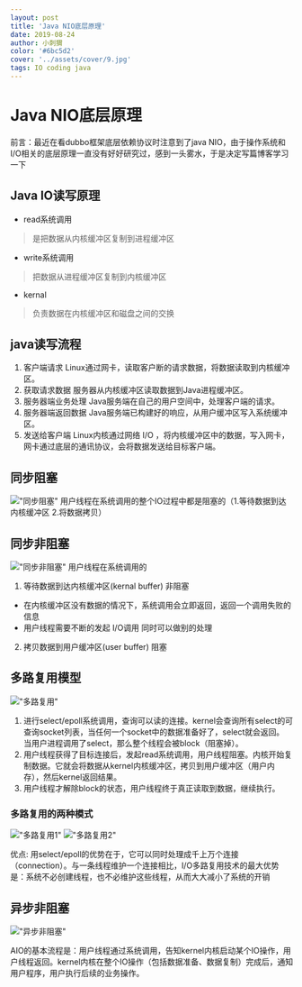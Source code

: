 ```yaml
---
layout: post
title: 'Java NIO底层原理'
date: 2019-08-24
author: 小刺猬
color: '#6bc5d2'
cover: '../assets/cover/9.jpg'
tags: IO coding java
---
```

# Java NIO底层原理

前言：最近在看dubbo框架底层依赖协议时注意到了java NIO，由于操作系统和I/O相关的底层原理一直没有好好研究过，感到一头雾水，于是决定写篇博客学习一下

## Java IO读写原理
- read系统调用
> 是把数据从内核缓冲区复制到进程缓冲区
- write系统调用
> 把数据从进程缓冲区复制到内核缓冲区
- kernal
> 负责数据在内核缓冲区和磁盘之间的交换

## java读写流程
1. 客户端请求
Linux通过网卡，读取客户断的请求数据，将数据读取到内核缓冲区。
2. 获取请求数据
服务器从内核缓冲区读取数据到Java进程缓冲区。
3. 服务器端业务处理
Java服务端在自己的用户空间中，处理客户端的请求。
4. 服务器端返回数据
Java服务端已构建好的响应，从用户缓冲区写入系统缓冲区。
5. 发送给客户端
Linux内核通过网络 I/O ，将内核缓冲区中的数据，写入网卡，网卡通过底层的通讯协议，会将数据发送给目标客户端。

## 同步阻塞
!["同步阻塞"](https://yifanyu123.github.io/assets/同步阻塞.png)
用户线程在系统调用的整个IO过程中都是阻塞的（1.等待数据到达内核缓冲区 2.将数据拷贝）

## 同步非阻塞
!["同步非阻塞"](https://yifanyu123.github.io/assets/同步非阻塞.png)
用户线程在系统调用的
1. 等待数据到达内核缓冲区(kernal buffer) 非阻塞
- 在内核缓冲区没有数据的情况下，系统调用会立即返回，返回一个调用失败的信息
- 用户线程需要不断的发起 I/O调用 同时可以做别的处理
2. 拷贝数据到用户缓冲区(user buffer) 阻塞

## 多路复用模型
!["多路复用"](https://yifanyu123.github.io/assets/多路复用.png)

1. 进行select/epoll系统调用，查询可以读的连接。kernel会查询所有select的可查询socket列表，当任何一个socket中的数据准备好了，select就会返回。
当用户进程调用了select，那么整个线程会被block（阻塞掉）。
2. 用户线程获得了目标连接后，发起read系统调用，用户线程阻塞。内核开始复制数据。它就会将数据从kernel内核缓冲区，拷贝到用户缓冲区（用户内存），然后kernel返回结果。
3. 用户线程才解除block的状态，用户线程终于真正读取到数据，继续执行。

### 多路复用的两种模式
!["多路复用1"](https://yifanyu123.github.io/assets/多路复用1.png)
!["多路复用2"](https://yifanyu123.github.io/assets/多路复用2.png)

优点: 用select/epoll的优势在于，它可以同时处理成千上万个连接（connection）。与一条线程维护一个连接相比，I/O多路复用技术的最大优势是：系统不必创建线程，也不必维护这些线程，从而大大减小了系统的开销


## 异步非阻塞
!["异步非阻塞"](https://yifanyu123.github.io/assets/异步非阻塞.png)

AIO的基本流程是：用户线程通过系统调用，告知kernel内核启动某个IO操作，用户线程返回。kernel内核在整个IO操作（包括数据准备、数据复制）完成后，通知用户程序，用户执行后续的业务操作。

